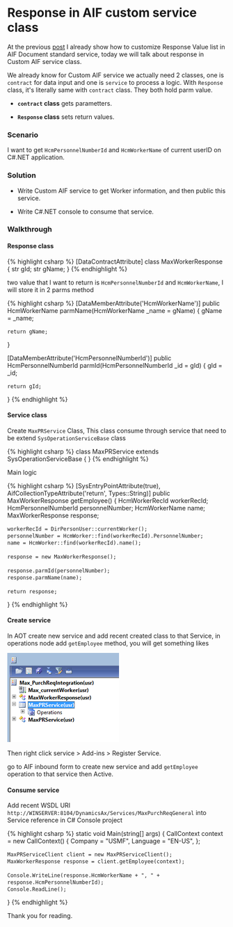 # Response in AIF custom service class


At the previous [post](http://nuxulu.com/ax2012/trick/tools/integration/AIF-Custom-response-value-in-Dynamics-AX-2012-R3/) I already show how to customize Response Value list in AIF Document standard service, today we will talk about response in Custom AIF service class.

We already know for Custom AIF service we actually need 2 classes, one is `contract` for data input and one is `service` to process a logic. With `Response` class, it's literally same with `contract` class. They both hold parm value.

* **`contract` class** gets parametters.

* **`Response` class** sets return values.

### Scenario

I want to get `HcmPersonnelNumberId` and `HcmWorkerName` of current userID on C#.NET application.

<!--more-->

### Solution
	
* Write Custom AIF service to get Worker information, and then public this service.

* Write C#.NET console to consume that service.

### Walkthrough

#### Response class

{% highlight csharp %}
[DataContractAttribute]
class MaxWorkerResponse
{
    str     gId;
    str     gName;
}
{% endhighlight %}

two value that I want to return is `HcmPersonnelNumberId` and `HcmWorkerName`, I will store it in 2 parms method

{% highlight csharp %}
[DataMemberAttribute('HcmWorkerName')]
public HcmWorkerName parmName(HcmWorkerName _name = gName)
{
    gName = _name;

    return gName;
}

[DataMemberAttribute('HcmPersonnelNumberId')]
public HcmPersonnelNumberId parmId(HcmPersonnelNumberId _id = gId)
{
    gId = _id;

    return gId;
}
{% endhighlight %}

#### Service class

Create `MaxPRService` Class, This class consume through service that need to be extend `SysOperationServiceBase` class

{% highlight csharp %}
class MaxPRService extends SysOperationServiceBase
{
}
{% endhighlight %}

Main logic

{% highlight csharp %}
[SysEntryPointAttribute(true),
AifCollectionTypeAttribute('return', Types::String)]
public MaxWorkerResponse getEmployee()
{
    HcmWorkerRecId          workerRecId;
    HcmPersonnelNumberId    personnelNumber;
    HcmWorkerName           name;
    MaxWorkerResponse       response;

    workerRecId = DirPersonUser::currentWorker();
    personnelNumber = HcmWorker::find(workerRecId).PersonnelNumber;
    name = HcmWorker::find(workerRecId).name();
    
    response = new MaxWorkerResponse();
    
    response.parmId(personnelNumber);
    response.parmName(name);
    
    return response;
}
{% endhighlight %}

#### Create service

In AOT create new service and add recent created class to that Service, in operations node add `getEmployee` method, you will get something likes

![](/imagesposts/Respone-in-AIF-custom-service-class-1.png#center)

Then right click service > Add-ins > Register Service.

go to AIF inbound form to create new service and add `getEmployee` operation to that service then Active.

#### Consume service

Add recent WSDL URI `http://WINSERVER:8104/DynamicsAx/Services/MaxPurchReqGeneral` into Service reference in C# Console project

{% highlight csharp %}
static void Main(string[] args)
{
	CallContext context = new CallContext()
	{
		Company = "USMF",
		Language = "EN-US",
	};
	
	MaxPRServiceClient client = new MaxPRServiceClient();
	MaxWorkerResponse response = client.getEmployee(context);
	
	Console.WriteLine(response.HcmWorkerName + ", " + response.HcmPersonnelNumberId);
	Console.ReadLine();
}
{% endhighlight %}

Thank you for reading.


